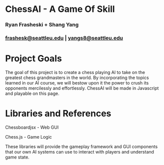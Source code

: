 # ChessAI - A Game Of Skill
### Ryan Frasheski + Shang Yang
### frashesk@seattleu.edu | yangs8@seattleu.edu

# Project Goals

The goal of this project is to create a chess playing AI to take on the greatest chess grandmasters in the world. By incorporating the topics learned in our AI course, we will bestow upon it the power to crush its opponents mercilessly and effortlessly. ChessAI will be made in Javascript and playable on this page.

# Libraries and References

Chessboardjsx - Web GUI

Chess.js - Game Logic

These libraries will provide the gameplay framework and GUI components that our own AI systems can use to interact with players and understand game state.
